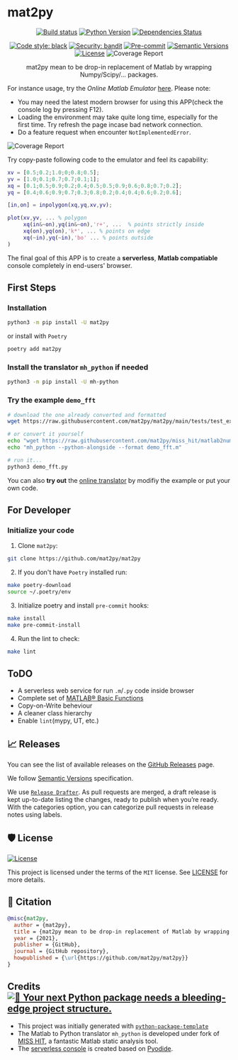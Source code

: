 # mat2py

<div align="center">

[![Build status](https://github.com/mat2py/mat2py/workflows/build/badge.svg?branch=master&event=push)](https://github.com/mat2py/mat2py/actions?query=workflow%3Abuild)
[![Python Version](https://img.shields.io/pypi/pyversions/mat2py.svg)](https://pypi.org/project/mat2py/)
[![Dependencies Status](https://img.shields.io/badge/dependencies-up%20to%20date-brightgreen.svg)](https://github.com/mat2py/mat2py/pulls?utf8=%E2%9C%93&q=is%3Apr%20author%3Aapp%2Fdependabot)

[![Code style: black](https://img.shields.io/badge/code%20style-black-000000.svg)](https://github.com/psf/black)
[![Security: bandit](https://img.shields.io/badge/security-bandit-green.svg)](https://github.com/PyCQA/bandit)
[![Pre-commit](https://img.shields.io/badge/pre--commit-enabled-brightgreen?logo=pre-commit&logoColor=white)](https://github.com/mat2py/mat2py/blob/master/.pre-commit-config.yaml)
[![Semantic Versions](https://img.shields.io/badge/%20%20%F0%9F%93%A6%F0%9F%9A%80-semantic--versions-e10079.svg)](https://github.com/mat2py/mat2py/releases)
[![License](https://img.shields.io/github/license/mat2py/mat2py)](https://github.com/mat2py/mat2py/blob/master/LICENSE)
![Coverage Report](assets/images/coverage.svg)

mat2py mean to be drop-in replacement of Matlab by wrapping Numpy/Scipy/... packages.

</div>

For instance usage, try the *Online Matlab Emulator* [here](https://console.mat2py.org/). 
Please note:
- You may need the latest modern browser for using this APP(check the console log by pressing F12).
- Loading the environment may take quite long time, especially for the first time. Try refresh the page incase bad network connection.
- Do a feature request when encounter `NotImplementedError`.

![Coverage Report](assets/images/console.png)

Try copy-paste following code to the emulator and feel its capability:

```matlab
xv = [0.5;0.2;1.0;0;0.8;0.5];
yv = [1.0;0.1;0.7;0.7;0.1;1];
xq = [0.1;0.5;0.9;0.2;0.4;0.5;0.5;0.9;0.6;0.8;0.7;0.2];
yq = [0.4;0.6;0.9;0.7;0.3;0.8;0.2;0.4;0.4;0.6;0.2;0.6];

[in,on] = inpolygon(xq,yq,xv,yv);

plot(xv,yv, ... % polygon
     xq(in&~on),yq(in&~on),'r+', ...  % points strictly inside
     xq(on),yq(on),'k*', ... % points on edge
     xq(~in),yq(~in),'bo' ... % points outside
)
```

The final goal of this APP is to create a **serverless**, **Matlab compatiable** console completely in end-users' browser.

## First Steps

### Installation

```bash
python3 -m pip install -U mat2py
```

or install with `Poetry`

```bash
poetry add mat2py
```

### Install the translator `mh_python` if needed
```bash
python3 -m pip install -U mh-python
```

### Try the example `demo_fft`

```bash
# download the one already converted and formatted
wget https://raw.githubusercontent.com/mat2py/mat2py/main/tests/test_example/demo_fft.py

# or convert it yourself
echo "wget https://raw.githubusercontent.com/mat2py/miss_hit/matlab2numpy/tests/mat2np/demo_fft.m"
echo "mh_python --python-alongside --format demo_fft.m"

# run it...
python3 demo_fft.py
```

You can also **try out** the [online translator](https://translate.mat2py.org/) by modifiy the example or put your own code.

## For Developer

### Initialize your code

1. Clone `mat2py`:

```bash
git clone https://github.com/mat2py/mat2py 
```

2. If you don't have `Poetry` installed run:

```bash
make poetry-download
source ~/.poetry/env
```

3. Initialize poetry and install `pre-commit` hooks:

```bash
make install
make pre-commit-install
```

4. Run the lint to check:

```bash
make lint
```

## ToDO

- A serverless web service for run `.m`/`.py` code inside browser
- Complete set of [MATLAB® Basic Functions](https://www.mathworks.com/content/dam/mathworks/fact-sheet/matlab-basic-functions-reference.pdf)
- Copy-on-Write beheviour
- A cleaner class hierarchy
- Enable `lint`(mypy, UT, etc.)

## 📈 Releases

You can see the list of available releases on the [GitHub Releases](https://github.com/mat2py/mat2py/releases) page.

We follow [Semantic Versions](https://semver.org/) specification.

We use [`Release Drafter`](https://github.com/marketplace/actions/release-drafter). As pull requests are merged, a draft release is kept up-to-date listing the changes, ready to publish when you’re ready. With the categories option, you can categorize pull requests in release notes using labels.

## 🛡 License

[![License](https://img.shields.io/github/license/mat2py/mat2py)](https://github.com/mat2py/mat2py/blob/master/LICENSE)

This project is licensed under the terms of the `MIT` license. See [LICENSE](https://github.com/mat2py/mat2py/blob/master/LICENSE) for more details.

## 📃 Citation

```bibtex
@misc{mat2py,
  author = {mat2py},
  title = {mat2py mean to be drop-in replacement of Matlab by wrapping Numpy/Scipy/... packages.},
  year = {2021},
  publisher = {GitHub},
  journal = {GitHub repository},
  howpublished = {\url{https://github.com/mat2py/mat2py}}
}
```

## Credits [![🚀 Your next Python package needs a bleeding-edge project structure.](https://img.shields.io/badge/python--package--template-%F0%9F%9A%80-brightgreen)](https://github.com/TezRomacH/python-package-template)

- This project was initially generated with [`python-package-template`](https://github.com/TezRomacH/python-package-template)
- The Matlab to Python translator `mh_python` is developed under fork of [MISS HIT](https://github.com/florianschanda/miss_hit), a fantastic Matlab static analysis tool.
- The [serverless console](https://console.mat2py.org/) is created based on [Pyodide](https://pyodide.org/).
